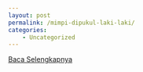 ```yaml
---
layout: post
permalink: /mimpi-dipukul-laki-laki/
categories:
    - Uncategorized
---
```


[Baca Selengkapnya](/09)